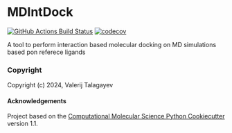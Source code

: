 MDIntDock
==============================
[//]: # (Badges)
[![GitHub Actions Build Status](https://github.com/REPLACE_WITH_OWNER_ACCOUNT/mdintdock/workflows/CI/badge.svg)](https://github.com/REPLACE_WITH_OWNER_ACCOUNT/mdintdock/actions?query=workflow%3ACI)
[![codecov](https://codecov.io/gh/REPLACE_WITH_OWNER_ACCOUNT/MDIntDock/branch/main/graph/badge.svg)](https://codecov.io/gh/REPLACE_WITH_OWNER_ACCOUNT/MDIntDock/branch/main)


A tool to perform interaction based molecular docking on MD simulations based pon referece ligands

### Copyright

Copyright (c) 2024, Valerij Talagayev


#### Acknowledgements
 
Project based on the 
[Computational Molecular Science Python Cookiecutter](https://github.com/molssi/cookiecutter-cms) version 1.1.
